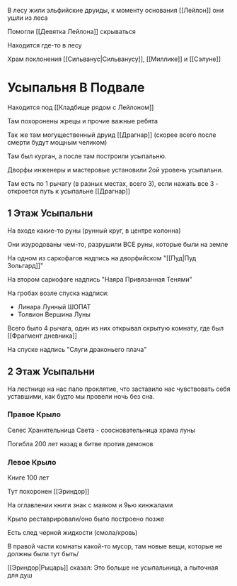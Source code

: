В лесу жили эльфийские друиды, к моменту основания [[Лейлон]] они ушли из леса

Помогли [[Девятка Лейлона]] скрываться

Находится где-то в лесу

Храм поклонения [[Сильванус|Сильванусу]], [[Миллике]] и [[Сэлуне]]

# Усыпальня В Подвале

Находится под [[Кладбище рядом с Лейлоном]]

Там похоронены жрецы и прочие важные ребята

Так же там могущественный друид [[Драгнар]] (скорее всего после смерти будут мощным челиком)

Там был курган, а после там построили усыпальню.

Дворфы инженеры и мастеровые установили 2ой уровень усыпальни.

Там есть по 1 рычагу (в разных местах, всего 3), если нажать все 3 - откроется путь к усыпальне [[Драгнар]]

## 1 Этаж Усыпальни

На входе какие-то руны (рунный круг, в центре колонна)

Они изуродованы чем-то, разрушили ВСЕ руны, которые были на земле

На одном из саркофагов надпись на дворфийском "[[Пуд|Пуд Зольгард]]"

На втором саркофаге надпись "Наяра Привязанная Тенями"

На гробах возле спуска надписи:

- Линара Лунный ШОПАТ
- Толвион Вершина Луны

Всего было 4 рычага, один из них открывал скрытую комнату, где был [[Фрагмент дневника]]

На спуске надпись "Слуги драконьего плача"

## 2 Этаж Усыпальни

На лестнице на нас пало проклятие, что заставило нас чувствовать себя уставшими, как будто мы провели ночь без сна.

### Правое Крыло

Селес Хранительница Света - соосновательница храма луны

Погибла 200 лет назад в битве против демонов

### Левое Крыло

Книге 100 лет

Тут похоронен [[Эриндор]]

На оглавлении книги знак с маяком и 9ью кинжалами

Крыло реставрировали/оно было построено позже

Есть след черной жидкости (смола/кровь)

В правой части комнаты какой-то мусор, там новые вещи, которые не должны были тут быть/

[[Эриндор|Рыцарь]] сказал: Это больше не усыпальница, а пыточная для душ
